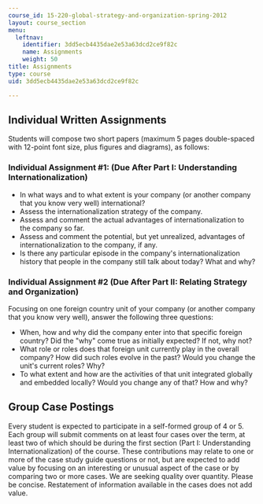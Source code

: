 ```yaml
---
course_id: 15-220-global-strategy-and-organization-spring-2012
layout: course_section
menu:
  leftnav:
    identifier: 3dd5ecb4435dae2e53a63dcd2ce9f82c
    name: Assignments
    weight: 50
title: Assignments
type: course
uid: 3dd5ecb4435dae2e53a63dcd2ce9f82c

---
```


Individual Written Assignments
------------------------------

Students will compose two short papers (maximum 5 pages double-spaced with 12-point font size, plus figures and diagrams), as follows:

### Individual Assignment #1: (Due After Part I: Understanding Internationalization)

*   In what ways and to what extent is your company (or another company that you know very well) international?
*   Assess the internationalization strategy of the company.
*   Assess and comment the actual advantages of internationalization to the company so far.
*   Assess and comment the potential, but yet unrealized, advantages of internationalization to the company, if any.
*   Is there any particular episode in the company's internationalization history that people in the company still talk about today? What and why?

### Individual Assignment #2 (Due After Part II: Relating Strategy and Organization)

Focusing on one foreign country unit of your company (or another company that you know very well), answer the following three questions:

*   When, how and why did the company enter into that specific foreign country? Did the "why" come true as initially expected? If not, why not?
*   What role or roles does that foreign unit currently play in the overall company? How did such roles evolve in the past? Would you change the unit's current roles? Why?
*   To what extent and how are the activities of that unit integrated globally and embedded locally? Would you change any of that? How and why?

Group Case Postings
-------------------

Every student is expected to participate in a self-formed group of 4 or 5. Each group will submit comments on at least four cases over the term, at least two of which should be during the first section (Part I: Understanding Internationalization) of the course. These contributions may relate to one or more of the case study guide questions or not, but are expected to add value by focusing on an interesting or unusual aspect of the case or by comparing two or more cases. We are seeking quality over quantity. Please be concise. Restatement of information available in the cases does not add value.